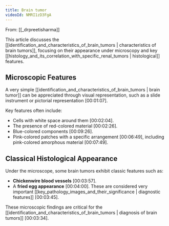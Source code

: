 ```yaml
---
title: Brain tumor
videoId: NMRI1zD3FgA
---
```


From: [[_drpreetisharma]] <br/> 

This article discusses the [[identification_and_characteristics_of_brain_tumors | characteristics of brain tumors]], focusing on their appearance under microscopy and key [[histology_and_its_correlation_with_specific_renal_tumors | histological]] features.

## Microscopic Features
A very simple [[identification_and_characteristics_of_brain_tumors | brain tumor]] can be appreciated through visual representation, such as a slide instrument or pictorial representation <a class="yt-timestamp" data-t="00:01:07">[00:01:07]</a>.

Key features often include:
*   Cells with white space around them <a class="yt-timestamp" data-t="00:02:04">[00:02:04]</a>.
*   The presence of red-colored material <a class="yt-timestamp" data-t="00:02:26">[00:02:26]</a>.
*   Blue-colored components <a class="yt-timestamp" data-t="00:09:26">[00:09:26]</a>.
*   Pink-colored patches with a specific arrangement <a class="yt-timestamp" data-t="00:06:49">[00:06:49]</a>, including pink-colored amorphous material <a class="yt-timestamp" data-t="00:07:49">[00:07:49]</a>.

## Classical Histological Appearance
Under the microscope, some brain tumors exhibit classic features such as:
*   **Chickenwire blood vessels** <a class="yt-timestamp" data-t="00:03:57">[00:03:57]</a>.
*   A **fried egg appearance** <a class="yt-timestamp" data-t="00:04:00">[00:04:00]</a>. These are considered very important [[key_pathology_images_and_their_significance | diagnostic features]] <a class="yt-timestamp" data-t="00:03:45">[00:03:45]</a>.

These microscopic findings are critical for the [[identification_and_characteristics_of_brain_tumors | diagnosis of brain tumors]] <a class="yt-timestamp" data-t="00:03:34">[00:03:34]</a>.